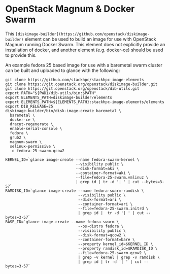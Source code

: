 OpenStack Magnum & Docker Swarm
===============================

This `[diskimage-builder](https://github.com/openstack/diskimage-builder)`
element can be used to build an image for use with OpenStack Magnum running
Docker Swarm.  This element does not explicitly provide an installation of
docker, and another element (e.g. docker-ce) should be used to provide this.

An example fedora 25 based image for use with a baremetal swarm cluster can be
built and uploaded to glance with the following:

    git clone https://github.com/stackhpc/stackhpc-image-elements
    git clone https://git.openstack.org/openstack/diskimage-builder.git
    git clone https://git.openstack.org/openstack/dib-utils.git
    export PATH="${PWD}/dib-utils/bin:$PATH"
    export ELEMENTS_PATH=diskimage-builder/elements
    export ELEMENTS_PATH=${ELEMENTS_PATH}:stackhpc-image-elements/elements
    export DIB_RELEASE=25
    diskimage-builder/bin/disk-image-create baremetal \
      baremetal \
      docker-ce \
      dracut-regenerate \
      enable-serial-console \
      fedora \
      grub2 \
      magnum-swarm \
      selinux-permissive \
      -o fedora-25-swarm.qcow2

    KERNEL_ID=`glance image-create --name fedora-swarm-kernel \
                                   --visibility public \
                                   --disk-format=aki \
                                   --container-format=aki \
                                   --file=fedora-25-swarm.vmlinuz \
                                   | grep id | tr -d '| ' | cut --bytes=3-57`
    RAMDISK_ID=`glance image-create --name fedora-swarm-ramdisk \
                                    --visibility public \
                                    --disk-format=ari \
                                    --container-format=ari \
                                    --file=fedora-25-swarm.initrd \
                                    | grep id |  tr -d '| ' | cut --bytes=3-57`
    BASE_ID=`glance image-create --name fedora-swarm \
                                    --os-distro fedora \
                                    --visibility public \
                                    --disk-format=qcow2 \
                                    --container-format=bare \
                                    --property kernel_id=$KERNEL_ID \
                                    --property ramdisk_id=$RAMDISK_ID \
                                    --file=fedora-25-swarm.qcow2 \
                                    | grep -v kernel | grep -v ramdisk \
                                    | grep id | tr -d '| ' | cut --bytes=3-57`
